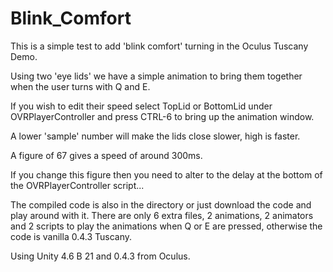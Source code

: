 Blink_Comfort
=============

This is a simple test to add 'blink comfort' turning in the Oculus Tuscany Demo.

Using two 'eye lids' we have a simple animation to bring them together when the user turns with Q and E.

If you wish to edit their speed select TopLid or BottomLid under OVRPlayerController and press CTRL-6 to bring up the animation window. 

A lower 'sample' number will make the lids close slower, high is faster. 

A figure of 67 gives a speed of around 300ms.

If you change this figure then you need to alter to the delay at the bottom of the OVRPlayerController script...

The compiled code is also in the directory or just download the code and play around with it. There are only 6 extra files, 2 animations, 2 animators and 2 scripts to play the animations when Q or E are pressed, otherwise the code is vanilla 0.4.3 Tuscany.

Using Unity 4.6 B 21 and 0.4.3 from Oculus.
